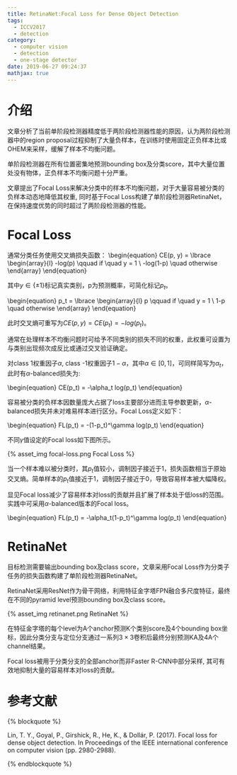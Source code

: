 ```yaml
---
title: RetinaNet:Focal Loss for Dense Object Detection
tags:
  - ICCV2017
  - detection
category:
  - computer vision
  - detection
  - one-stage detector
date: 2019-06-27 09:24:37
mathjax: true
---
```


# 介绍

文章分析了当前单阶段检测器精度低于两阶段检测器性能的原因，认为两阶段检测器中的region proposal过程抑制了大量负样本，在训练时使用固定正负样本比或OHEM来采样，缓解了样本不均衡问题。

单阶段检测器在所有位置密集地预测bounding box及分类score，其中大量位置处没有物体，正负样本不均衡问题十分严重。

文章提出了Focal Loss来解决分类中的样本不均衡问题，对于大量容易被分类的负样本动态地降低其权重, 同时基于Focal Loss构建了单阶段检测器RetinaNet，在保持速度优势的同时超过了两阶段检测器的性能。

# Focal Loss

通常分类任务使用交叉熵损失函数：
\begin{equation}
    CE(p, y) = \lbrace \begin{array}{l} -log(p) \qquad if \quad y = 1 \\ -log(1-p) \quad otherwise \end{array}
\end{equation}

其中$y \in \lbrace \pm 1 \rbrace$标记真实类别，p为预测概率，可简化标记$p_t$。

\begin{equation}
    p_t = \lbrace \begin{array}{l} p \qquad if \quad y = 1 \\ 1-p \quad otherwise \end{array}
\end{equation}

此时交叉熵可重写为$CE(p, y) = CE(p_t) = -log(p_t)$。

通常在处理样本不均衡问题时可给予不同类别的损失不同的权重，此权重可设置为与类别出现频次成反比或通过交叉验证确定。

对class 1权重因子$\alpha$, class -1权重因子$1 - \alpha$，其中$\alpha \in [0, 1]$，可同样简写为$\alpha_t$，此时有$\alpha$-balanced损失为:

\begin{equation}
    CE(p_t) = -\alpha_t log(p_t)
\end{equation}

容易被分类的负样本因数量庞大占据了loss主要部分进而主导参数更新，$\alpha$-balanced损失并未对难易样本进行区分。Focal Loss定义如下：

\begin{equation}
    FL(p_t) = -(1-p_t)^\gamma log(p_t)
\end{equation}

不同$\gamma$值设定的Focal loss如下图所示。

<div class='img-size-half'>
{% asset_img focal-loss.png Focal Loss %}
</div>

当一个样本难以被分类时，其$p_t$值较小，调制因子接近于1，损失函数相当于原始交叉熵。简单样本的$p_t$值接近于1，调制因子接近于0，导致容易样本被大幅降权。

显见Focal loss减少了容易样本对loss的贡献并且扩展了样本处于低loss的范围。实践中可采用$\alpha$-balanced版本的Focal loss。

\begin{equation}
    FL(p_t) = -\alpha_t(1-p_t)^\gamma log(p_t)
\end{equation}

# RetinaNet

目标检测需要输出bounding box及class score，文章采用Focal Loss作为分类子任务的损失函数构建了单阶段检测器RetinaNet。

RetinaNet采用ResNet作为骨干网络，利用特征金字塔FPN融合多尺度特征，最终在不同的pyramid level预测bounding box及class score。

{% asset_img retinanet.png RetinaNet %}

在特征金字塔的每个level为A个anchor预测K个类别score及4个bounding box坐标，因此分类分支与定位分支通过一系列$3 \times 3$卷积后最终分别预测KA及4A个channel结果。

Focal loss被用于分类分支的全部anchor而非Faster R-CNN中部分采样, 其可有效地抑制大量的容易样本对loss的贡献。

# 参考文献

{% blockquote %}

Lin, T. Y., Goyal, P., Girshick, R., He, K., & Dollár, P. (2017). Focal loss for dense object detection. In Proceedings of the IEEE international conference on computer vision (pp. 2980-2988).

{% endblockquote %}
